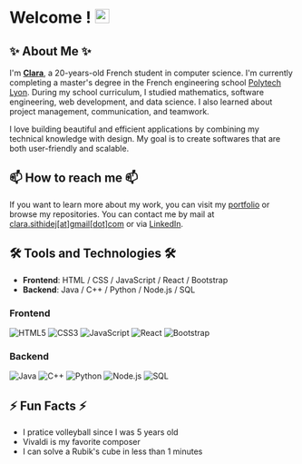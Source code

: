 # Welcome ! <img src="https://emojis.slackmojis.com/emojis/images/1536351075/4594/blob-wave.gif" width="25"/>

## ✨ About Me ✨

I'm [**Clara**](https://sithidej-clara.fr), a 20-years-old French student in computer science. I'm currently completing a master's degree in the French engineering school [Polytech Lyon](https://polytech.univ-lyon1.fr/). During my school curriculum, I studied mathematics, software engineering, web development, and data science. I also learned about project management, communication, and teamwork.

I love building beautiful and efficient applications by combining my technical knowledge with design. My goal is to create softwares that are both user-friendly and scalable. 


## 📫 How to reach me 📫

If you want to learn more about my work, you can visit my [portfolio](https://sithidej-clara.fr) or browse my repositories.
You can contact me by mail at [clara.sithidej[at]gmail[dot]com](mailto:clara.sithidej@gmail.com) or via [LinkedIn](https://www.linkedin.com/in/clara-sithidej-a10503268/).

## 🛠️ Tools and Technologies 🛠️

- **Frontend**: HTML / CSS / JavaScript / React / Bootstrap
- **Backend**: Java / C++ / Python / Node.js / SQL

### Frontend
![HTML5](https://img.shields.io/badge/html5-%23E34F26.svg?style=for-the-badge&logo=html5&logoColor=white)
![CSS3](https://img.shields.io/badge/css3-%231572B6.svg?style=for-the-badge&logo=css3&logoColor=white)
![JavaScript](https://img.shields.io/badge/javascript-%23323330.svg?style=for-the-badge&logo=javascript&logoColor=%23F7DF1E)
![React](https://img.shields.io/badge/react-%2320232a.svg?style=for-the-badge&logo=react&logoColor=%2361DAFB)
![Bootstrap](https://img.shields.io/badge/Bootstrap-563D7C?style=for-the-badge&logo=bootstrap&logoColor=white)

### Backend

![Java](https://img.shields.io/badge/java-%23ED8B00.svg?style=for-the-badge&logo=openjdk&logoColor=white)
![C++](https://img.shields.io/badge/c++-%2300599C.svg?style=for-the-badge&logo=c%2B%2B&logoColor=white)
![Python](https://img.shields.io/badge/python-%2314354C.svg?style=for-the-badge&logo=python&logoColor=white)
![Node.js](https://img.shields.io/badge/node.js-6DA55F?style=for-the-badge&logo=node.js&logoColor=white)
![SQL](https://img.shields.io/badge/SQL-00000F?style=for-the-badge&logo=postgresql&logoColor=white)


## ⚡ Fun Facts ⚡
- I pratice volleyball since I was 5 years old
- Vivaldi is my favorite composer
- I can solve a Rubik's cube in less than 1 minutes
